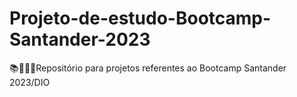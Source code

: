# Projeto-de-estudo-Bootcamp-Santander-2023
📚👩🏽‍💻Repositório para projetos referentes ao Bootcamp Santander 2023/DIO
